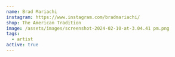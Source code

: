 ```yaml
---
name: Brad Mariachi
instagram: https://www.instagram.com/bradmariachi/
shop: The American Tradition
image: /assets/images/screenshot-2024-02-10-at-3.04.41 pm.png
tags:
  - artist
active: true
---
```

